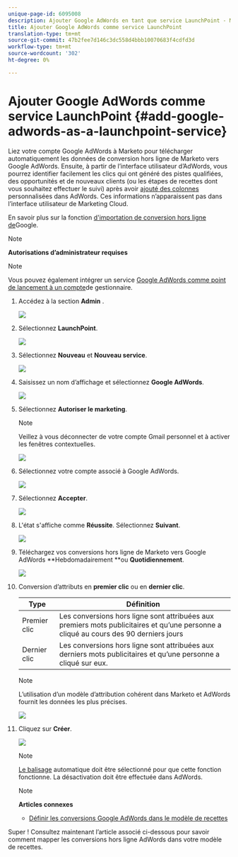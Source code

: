 ```yaml
---
unique-page-id: 6095008
description: Ajouter Google AdWords en tant que service LaunchPoint - Marketo Docs - Documentation du produit
title: Ajouter Google AdWords comme service LaunchPoint
translation-type: tm+mt
source-git-commit: 47b2fee7d146c3dc558d4bbb10070683f4cdfd3d
workflow-type: tm+mt
source-wordcount: '302'
ht-degree: 0%

---
```



# Ajouter Google AdWords comme service LaunchPoint {#add-google-adwords-as-a-launchpoint-service}

Liez votre compte Google AdWords à Marketo pour télécharger automatiquement les données de conversion hors ligne de Marketo vers Google AdWords. Ensuite, à partir de l’interface utilisateur d’AdWords, vous pourrez identifier facilement les clics qui ont généré des pistes qualifiées, des opportunités et de nouveaux clients (ou les étapes de recettes dont vous souhaitez effectuer le suivi) après avoir [ajouté des colonnes](https://support.google.com/adwords/answer/3073556) personnalisées dans AdWords. Ces informations n’apparaissent pas dans l’interface utilisateur de Marketing Cloud.

En savoir plus sur la fonction [d&#39;importation de conversion hors ligne de](https://support.google.com/adwords/answer/2998031?hl=en)Google.

>[!NOTE]
>
>**Autorisations d’administrateur requises**

>[!NOTE]
>
>Vous pouvez également intégrer un service [Google AdWords comme point de lancement à un compte](add-google-adwords-as-a-launchpoint-service-with-a-manager-account.md)de gestionnaire.

1. Accédez à la section **Admin** .

   ![](assets/login-admin.png)

1. Sélectionnez **LaunchPoint**.

   ![](assets/image2014-12-5-14-3a35-3a27.png)

1. Sélectionnez **Nouveau** et **Nouveau service**.

   ![](assets/image2015-2-23-14-3a54-3a50.png)

1. Saisissez un nom d’affichage et sélectionnez **Google AdWords**.

   ![](assets/new-service-google.png)

1. Sélectionnez **Autoriser le marketing**.

   >[!NOTE]
   >
   >Veillez à vous déconnecter de votre compte Gmail personnel et à activer les fenêtres contextuelles.

   ![](assets/image2015-2-26-20-3a54-3a1.png)

1. Sélectionnez votre compte associé à Google AdWords.

   ![](assets/image2015-2-23-15-3a31-3a16.png)

1. Sélectionnez **Accepter**.

   ![](assets/image2015-2-23-16-3a32-3a45.png)

1. L&#39;état s&#39;affiche comme **Réussite**. Sélectionnez **Suivant**.

   ![](assets/image2015-2-26-20-3a55-3a21.png)

1. Téléchargez vos conversions hors ligne de Marketo vers Google AdWords **Hebdomadairement **ou **Quotidiennement**.

   ![](assets/image2015-2-23-16-3a53-3a4.png)

1. Conversion d’attributs en **premier clic** ou en **dernier clic**.

   | Type | Définition |
   |---|---|
   | Premier clic | Les conversions hors ligne sont attribuées aux premiers mots publicitaires et qu’une personne a cliqué au cours des 90 derniers jours |
   | Dernier clic | Les conversions hors ligne sont attribuées aux derniers mots publicitaires et qu’une personne a cliqué sur eux. |

   >[!NOTE]
   >
   >L’utilisation d’un modèle d’attribution cohérent dans Marketo et AdWords fournit les données les plus précises.

   ![](assets/image2015-2-23-16-3a57-3a49.png)

1. Cliquez sur **Créer**.

   ![](assets/image2015-2-23-17-3a50-3a9.png)

   >[!NOTE]
   >
   >[Le balisage](https://support.google.com/adwords/answer/1752125?hl=en) automatique doit être sélectionné pour que cette fonction fonctionne. La désactivation doit être effectuée dans AdWords.

   >[!NOTE]
   >
   >**Articles connexes**
   >
   >    
   >    
   >    * [Définir les conversions Google AdWords dans le modèle de recettes](../../../product-docs/reporting/revenue-cycle-analytics/revenue-cycle-models/set-google-adwords-conversions-in-the-revenue-model.md)


Super ! Consultez maintenant l’article associé ci-dessous pour savoir comment mapper les conversions hors ligne AdWords dans votre modèle de recettes.